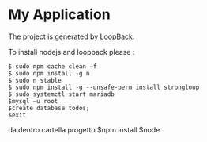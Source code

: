 # My Application

The project is generated by [LoopBack](http://loopback.io).


To install nodejs and loopback please :

    $ sudo npm cache clean –f
    $ sudo npm install -g n
    $ sudo n stable
    $ sudo npm install -g --unsafe-perm install strongloop
    $ sudo systemctl start mariadb
    $mysql –u root
    $create database todos;
    $exit
da dentro cartella progetto
    $npm install
    $node .


